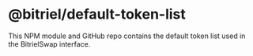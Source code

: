 # @bitriel/default-token-list

This NPM module and GitHub repo contains the default token list used in the BitrielSwap interface.
